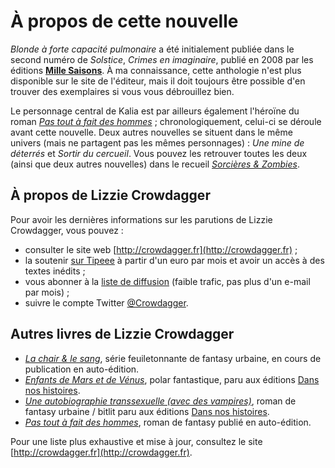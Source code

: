 À propos de cette nouvelle
==========================

*Blonde à forte capacité pulmonaire* a été initialement publiée dans le
second numéro de *Solstice*, *Crimes en imaginaire*, publié en 2008 par
les éditions [**Mille Saisons**](http://www.millesaisons.fr/). À ma
connaissance, cette anthologie n'est plus disponible sur le site de
l'éditeur, mais il doit toujours être possible d'en trouver des
exemplaires si vous vous débrouillez bien.

Le personnage central de Kalia est par ailleurs également l'héroïne du
roman [*Pas tout à fait des hommes*](http://crowdagger.fr/index.php?post/2010/08/12/Pas-tout-%C3%A0-fait-des-hommes) ; chronologiquement, celui-ci se
déroule avant cette nouvelle. Deux autres nouvelles se situent dans le
même univers (mais ne partagent pas les mêmes personnages) : *Une mine
de déterrés* et *Sortir du cercueil*. Vous pouvez les retrouver toutes
les deux (ainsi que deux autres nouvelles) dans le recueil [*Sorcières &
Zombies*](http://crowdagger.fr/index.php?post/2013/09/16/Sorci%C3%A8res-Zombies).

À propos de Lizzie Crowdagger 
-----------------------------

Pour avoir les dernières informations sur les parutions de Lizzie
Crowdagger, vous pouvez :

* consulter le site web [http://crowdagger.fr](http://crowdagger.fr) ;
* la soutenir [sur Tipeee](https://www.tipeee.com/lizzie-crowdagger) à
  partir d'un euro par mois et avoir un accès à des textes inédits ;
* vous abonner à la
[liste de diffusion](http://lists.crowdagger.fr/wws/info/crowdagger)
(faible trafic, pas plus d'un e-mail par mois) ;
* suivre le compte Twitter
[@Crowdagger](https://twitter.com/Crowdagger).

Autres livres de Lizzie Crowdagger 
----------------------------------

* [*La chair & le sang*](http://crowdagger.fr/index.php?post/2016/12/16/La-chair-le-sang-%28COMING-SOON%29), série feuiletonnante de fantasy urbaine, en cours de publication en auto-édition.
* [*Enfants de Mars et de Vénus*](http://crowdagger.fr/index.php?post/2015/12/03/Enfants-de-Mars-et-de-V%C3%A9nus),
polar fantastique, paru aux éditions [Dans nos histoires](http://dansnoshistoires.org).
* [*Une autobiographie transsexuelle (avec des vampires)*](http://crowdagger.fr/index.php?post/2011/10/16/Une-autobiographie-transsexuelle-%28avec-des-vampires%29), roman de
fantasy urbaine / bitlit paru aux éditions [Dans nos histoires](http://dansnoshistoires.org).
* [*Pas tout à fait des hommes*](http://crowdagger.fr/index.php?post/2010/08/12/Pas-tout-%C3%A0-fait-des-hommes),
roman de fantasy publié en
auto-édition.

Pour une liste plus exhaustive et mise à jour, consultez le site [http://crowdagger.fr](http://crowdagger.fr).
